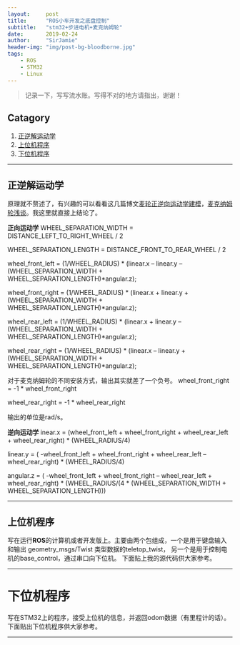 ```yaml
---
layout:     post
title:      "ROS小车开发之底盘控制"
subtitle:   "stm32+步进电机+麦克纳姆轮"
date:       2019-02-24
author:     "SirJamie"
header-img: "img/post-bg-bloodborne.jpg"
tags:
    - ROS
    - STM32
    - Linux
---
```


> 记录一下，写写流水账。写得不对的地方请指出，谢谢！


## Catagory

1. [正逆解运动学](#正逆解运动学)
2. [上位机程序](#上位机程序)
3. [下位机程序](#下位机程序)


---

## 正逆解运动学

原理就不赘述了，有兴趣的可以看看这几篇博文[麦轮正逆向运动学建模](https://bbs.robomaster.com/thread-3960-1-1.html)，[麦克纳姆轮浅谈](https://zhuanlan.zhihu.com/p/20282234)。我这里就直接上结论了。

**正向运动学**
WHEEL_SEPARATION_WIDTH = DISTANCE_LEFT_TO_RIGHT_WHEEL / 2

WHEEL_SEPARATION_LENGTH = DISTANCE_FRONT_TO_REAR_WHEEL / 2

wheel_front_left = (1/WHEEL_RADIUS) * (linear.x – linear.y – (WHEEL_SEPARATION_WIDTH + WHEEL_SEPARATION_LENGTH)*angular.z);

wheel_front_right = (1/WHEEL_RADIUS) * (linear.x + linear.y + (WHEEL_SEPARATION_WIDTH + WHEEL_SEPARATION_LENGTH)*angular.z);

wheel_rear_left = (1/WHEEL_RADIUS) * (linear.x + linear.y – (WHEEL_SEPARATION_WIDTH + WHEEL_SEPARATION_LENGTH)*angular.z);

wheel_rear_right = (1/WHEEL_RADIUS) * (linear.x – linear.y + (WHEEL_SEPARATION_WIDTH + WHEEL_SEPARATION_LENGTH)*angular.z);

对于麦克纳姆轮的不同安装方式，输出其实就差了一个负号。
wheel_front_right = -1 * wheel_front_right

wheel_rear_right = -1 * wheel_rear_right

输出的单位是rad/s。

**逆向运动学**
inear.x = (wheel_front_left + wheel_front_right + wheel_rear_left + wheel_rear_right) * (WHEEL_RADIUS/4)

linear.y = ( -wheel_front_left + wheel_front_right + wheel_rear_left – wheel_rear_right) * (WHEEL_RADIUS/4)

angular.z = ( -wheel_front_left + wheel_front_right – wheel_rear_left + wheel_rear_right) * (WHEEL_RADIUS/(4 * (WHEEL_SEPARATION_WIDTH + WHEEL_SEPARATION_LENGTH)))

---

## 上位机程序

写在运行**ROS**的计算机或者开发版上。主要由两个包组成，一个是用于键盘输入和输出 geometry_msgs/Twist 类型数据的teletop_twist， 另一个是用于控制电机的base_control，通过串口向下位机。 下面贴上我的源代码供大家参考。



---

# 下位机程序

写在STM32上的程序，接受上位机的信息，并返回odom数据（有里程计的话）。下面贴出下位机程序供大家参考。


---

